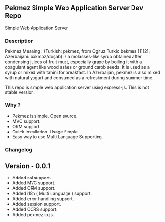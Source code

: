 ## Pekmez Simple Web Application Server Dev Repo

Simple Web Application Server

### Description

Pekmez Meaning : (Turkish: pekmez, from Oghuz Turkic bekmes [1][2], Azerbaijani: bəkməz/doşab) is a molasses-like syrup obtained after condensing juices of fruit must, especially grape by boiling it with a coagulant agent like wood ashes or ground carob seeds. It is used as a syrup or mixed with tahini for breakfast. In Azerbaijan, pekmez is also mixed with natural yogurt and consumed as a refreshment during summer time.

This repo is simple web application server using express-js. This is not stable version. 


### Why ?

- Pekmez is simple. Open source. 
- MVC support.
- ORM support.
- Quick installation. Usage Simple.
- Easy way to use Multi Language Supporting.


### Changelog

## Version - 0.0.1

- Added ssl support.
- Added MVC support.
- Added ORM support.
- Added i18n ( Multi Language ) support.
- Added error handling support.
- Added session support.
- Added CORS support.
- Added pekmez.io.js.
